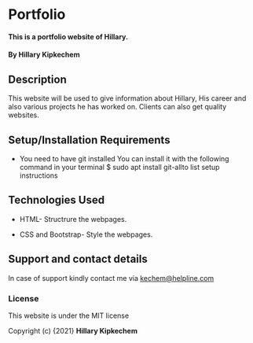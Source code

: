 # Portfolio
#### This is a portfolio website of Hillary. 
#### By **Hillary Kipkechem**
## Description
This website will be used to give information about Hillary, His career and also various projects he has worked on. Clients can also get quality websites.

## Setup/Installation Requirements
* You need to have git installed You can install it with the following command in your terminal $ sudo apt install git-allto list setup instructions

## Technologies Used
* HTML- Structrure the webpages.

* CSS and Bootstrap- Style the webpages.

## Support and contact details
In case of support kindly contact me via kechem@helpline.com

### License
This website is under the MIT license

Copyright (c) {2021} **Hillary Kipkechem**
